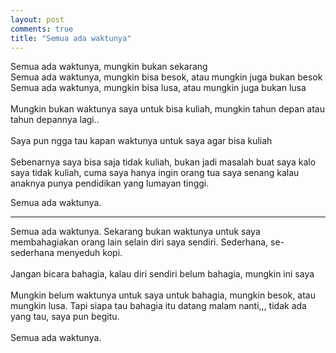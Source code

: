 ```yaml
---
layout: post
comments: true
title: "Semua ada waktunya"
---
```

Semua ada waktunya, mungkin bukan sekarang
<br />
Semua ada waktunya, mungkin bisa besok, atau mungkin juga bukan besok
<br />
Semua ada waktunya, mungkin bisa lusa, atau mungkin juga bukan lusa
<br /><br />
Mungkin bukan waktunya saya untuk bisa kuliah, mungkin tahun depan atau tahun depannya lagi..
<br /><br />
Saya pun ngga tau kapan waktunya untuk saya agar bisa kuliah
<br /><br />
Sebenarnya saya bisa saja tidak kuliah, bukan jadi masalah buat saya kalo saya tidak kuliah, cuma saya hanya ingin orang tua saya senang kalau anaknya punya pendidikan yang lumayan tinggi.

Semua ada waktunya.
<hr />
Semua ada waktunya.
Sekarang bukan waktunya untuk saya membahagiakan orang lain selain diri saya sendiri.
Sederhana, se-sederhana menyeduh kopi.
<br /><br />
Jangan bicara bahagia, kalau diri sendiri belum bahagia, mungkin ini saya
<br /><br />
Mungkin belum waktunya untuk saya untuk bahagia, mungkin besok, atau mungkin lusa.
Tapi siapa tau bahagia itu datang malam nanti,,, tidak ada yang tau, saya pun begitu.
<br /><br />
Semua ada waktunya.